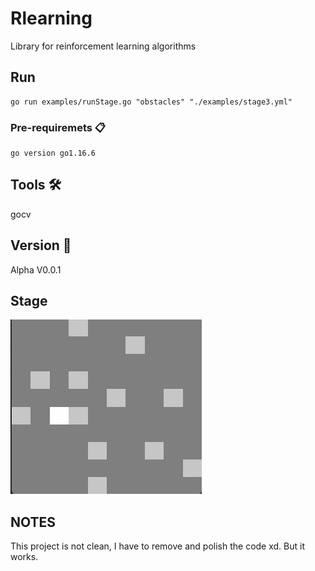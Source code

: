 # Rlearning
Library for reinforcement learning algorithms

## Run 

```
go run examples/runStage.go "obstacles" "./examples/stage3.yml"
```

### Pre-requiremets 📋

```
go version go1.16.6
```

## Tools 🛠️
gocv

## Version 📌
Alpha
V0.0.1

## Stage
![alt text](https://github.com/Huitzoo/rlearning/blob/main/images/stage.png)

## NOTES
This project is not clean, I have to remove and polish the code xd.
But it works.